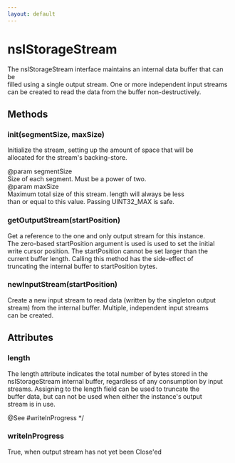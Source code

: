 ```yaml
---
layout: default
---
```


# nsIStorageStream #
  
The nsIStorageStream interface maintains an internal data buffer that can be  
filled using a single output stream.  One or more independent input streams  
can be created to read the data from the buffer non-destructively.  
  

## Methods ##

### init(segmentSize, maxSize) ###
  
  
Initialize the stream, setting up the amount of space that will be  
allocated for the stream's backing-store.  
  
@param segmentSize  
       Size of each segment. Must be a power of two.  
@param maxSize  
       Maximum total size of this stream. length will always be less  
       than or equal to this value. Passing UINT32_MAX is safe.  
  

### getOutputStream(startPosition) ###
  
Get a reference to the one and only output stream for this instance.  
The zero-based startPosition argument is used is used to set the initial  
write cursor position.  The startPosition cannot be set larger than the  
current buffer length.  Calling this method has the side-effect of  
truncating the internal buffer to startPosition bytes.  
  

### newInputStream(startPosition) ###
  
Create a new input stream to read data (written by the singleton output  
stream) from the internal buffer.  Multiple, independent input streams  
can be created.  
  

## Attributes ##

### length ###
   
The length attribute indicates the total number of bytes stored in the  
nsIStorageStream internal buffer, regardless of any consumption by input  
streams.  Assigning to the length field can be used to truncate the  
buffer data, but can not be used when either the instance's output  
stream is in use.  
  
@See #writeInProgress */  

### writeInProgress ###
  
True, when output stream has not yet been Close'ed  
  
